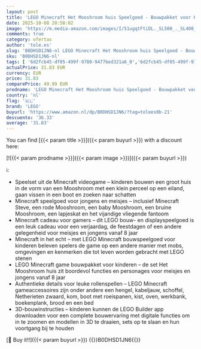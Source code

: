 ```yaml
---
layout: post
title: 'LEGO Minecraft Het Mooshroom huis Speelgoed - Bouwpakket voor Kinderen incl. Steve Minifiguur  Mobs  Werktafel en Boerderij - Cadeau voor Gamers  Meisjes en Jongens vanaf 8 Jaar - 21270'
date: 2025-10-08 20:58:02
image: 'https://m.media-amazon.com/images/I/51ugqtFtiDL._SL500_._SL400_.jpg'
comments: true
category: ofertas
author: 'tole.es'
slug: 'B0DHSD1JN6-nl LEGO Minecraft Het Mooshroom huis Speelgoed - Bouwpakket...'
sku: 'B0DHSD1JN6-nl'
tags: [ '6d2fcb45-df05-499f-9780-9477bed321a6_0','6d2fcb45-df05-499f-9780-9477bed321a6_501','Arborist Merchandising Root','Bouw- & constructiespeelgoed','Creatieve spellen','Educatief speelgoed','Self Service','Special Features Stores','Speelgoed & spellen','Speelgoedbouwsets','lego','🇳🇱', ]
actualPrice: 31.83 EUR
currency: EUR
price: 31.83
comparePrice: 49.99 EUR
prodname: 'LEGO Minecraft Het Mooshroom huis Speelgoed - Bouwpakket voor Kinderen incl. Steve Minifiguur  Mobs  Werktafel en Boerderij - Cadeau voor Gamers  Meisjes en Jongens vanaf 8 Jaar - 21270'
country: 'nl'
flag: '🇳🇱'
brand: 'LEGO'
buyurl: 'https://www.amazon.nl/dp/B0DHSD1JN6/?tag=tolees0b-21'
descuento: '36.33'
average: '31.83'
---
```


You can find [{{< param title >}}]({{< param buyurl >}}) with a discount here:

[![{{< param prodname >}}]({{< param image >}})]({{< param buyurl >}})

ℹ️:

- Speelset uit de Minecraft videogame – kinderen bouwen een groot huis in de vorm van een Mooshroom met een klein perceel op een eiland, gaan vissen in een boot en zoeken naar schatten
- Minecraft speelgoed voor jongens en meisjes – inclusief Minecraft Steve, een rode Mooshroom, een baby Mooshroom, een bruine Mooshroom, een lapjeskat en het vijandige vliegende fantoom
- Minecraft cadeau voor gamers – dit LEGO bouw- en displayspeelgoed is een leuk cadeau voor een verjaardag, de feestdagen of een andere gelegenheid voor meisjes en jongens vanaf 8 jaar
- Minecraft in het echt – met LEGO Minecraft bouwspeelgoed voor kinderen beleven spelers de game op een andere manier met mobs, omgevingen en kenmerken die tot leven worden gebracht met LEGO stenen
- LEGO Minecraft game bouwpakket voor kinderen – de set Het Mooshroom huis zit boordevol functies en personages voor meisjes en jongens vanaf 8 jaar
- Authentieke details voor leuke rollenspellen – LEGO Minecraft gameaccessoires zijn onder andere een hengel, kabeljauw, schoffel, Netherieten zwaard, kom, boot met roeispanen, kist, oven, werkbank, boekenplank, brood en een bed
- 3D-bouwinstructies – kinderen kunnen de LEGO Builder app downloaden voor een complete bouwervaring met digitale functies om in te zoomen en modellen in 3D te draaien, sets op te slaan en hun voortgang bij te houden

[🛒 Buy it!!]({{< param buyurl >}})
{{<world>}}B0DHSD1JN6{{</world>}}
